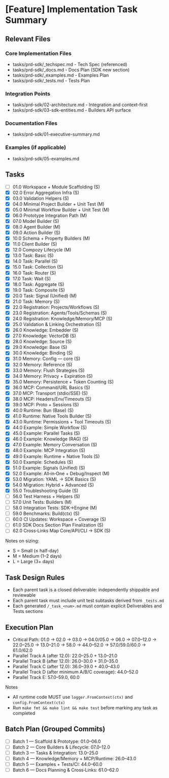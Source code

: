 # [Feature] Implementation Task Summary

## Relevant Files

### Core Implementation Files

- tasks/prd-sdk/_techspec.md - Tech Spec (referenced)
- tasks/prd-sdk/_docs.md - Docs Plan (SDK new section)
- tasks/prd-sdk/_examples.md - Examples Plan
- tasks/prd-sdk/_tests.md - Tests Plan

### Integration Points

- tasks/prd-sdk/02-architecture.md - Integration and context-first
- tasks/prd-sdk/03-sdk-entities.md - Builders API surface

### Documentation Files

- tasks/prd-sdk/01-executive-summary.md

### Examples (if applicable)

- tasks/prd-sdk/05-examples.md

## Tasks

- [ ] 01.0 Workspace + Module Scaffolding (S)
- [x] 02.0 Error Aggregation Infra (S)
- [x] 03.0 Validation Helpers (S)
- [x] 04.0 Minimal Project Builder + Unit Test (M)
- [x] 05.0 Minimal Workflow Builder + Unit Test (M)
- [x] 06.0 Prototype Integration Path (M)
- [x] 07.0 Model Builder (S)
- [x] 08.0 Agent Builder (M)
- [x] 09.0 Action Builder (S)
- [x] 10.0 Schema + Property Builders (M)
- [x] 11.0 Client Builder (S)
- [x] 12.0 Compozy Lifecycle (M)
- [x] 13.0 Task: Basic (S)
- [x] 14.0 Task: Parallel (S)
- [x] 15.0 Task: Collection (S)
- [x] 16.0 Task: Router (S)
- [x] 17.0 Task: Wait (S)
- [x] 18.0 Task: Aggregate (S)
- [x] 19.0 Task: Composite (S)
- [x] 20.0 Task: Signal (Unified) (M)
- [x] 21.0 Task: Memory (S)
- [x] 22.0 Registration: Projects/Workflows (S)
- [x] 23.0 Registration: Agents/Tools/Schemas (S)
- [x] 24.0 Registration: Knowledge/Memory/MCP (S)
- [x] 25.0 Validation & Linking Orchestration (S)
- [x] 26.0 Knowledge: Embedder (S)
- [x] 27.0 Knowledge: VectorDB (S)
- [x] 28.0 Knowledge: Source (S)
- [x] 29.0 Knowledge: Base (S)
- [x] 30.0 Knowledge: Binding (S)
- [x] 31.0 Memory: Config — core (S)
- [x] 32.0 Memory: Reference (S)
- [x] 33.0 Memory: Flush Strategies (S)
- [x] 34.0 Memory: Privacy + Expiration (S)
- [x] 35.0 Memory: Persistence + Token Counting (S)
- [x] 36.0 MCP: Command/URL Basics (S)
- [x] 37.0 MCP: Transport (stdio/SSE) (S)
- [x] 38.0 MCP: Headers/Env/Timeouts (S)
- [x] 39.0 MCP: Proto + Sessions (S)
- [x] 40.0 Runtime: Bun (Base) (S)
- [x] 41.0 Runtime: Native Tools Builder (S)
- [x] 43.0 Runtime: Permissions + Tool Timeouts (S)
- [x] 44.0 Example: Simple Workflow (S)
- [x] 45.0 Example: Parallel Tasks (S)
- [x] 46.0 Example: Knowledge (RAG) (S)
- [x] 47.0 Example: Memory Conversation (S)
- [x] 48.0 Example: MCP Integration (S)
- [x] 49.0 Example: Runtime + Native Tools (S)
- [x] 50.0 Example: Schedules (S)
- [x] 51.0 Example: Signals (Unified) (S)
- [x] 52.0 Example: All‑in‑One + Debug/Inspect (M)
- [x] 53.0 Migration: YAML → SDK Basics (S)
- [x] 54.0 Migration: Hybrid + Advanced (S)
- [x] 55.0 Troubleshooting Guide (S)
- [ ] 56.0 Test Harness + Helpers (S)
- [ ] 57.0 Unit Tests: Builders (M)
- [ ] 58.0 Integration Tests: SDK→Engine (M)
- [ ] 59.0 Benchmarks: Build(ctx) (S)
- [ ] 60.0 CI Updates: Workspace + Coverage (S)
- [ ] 61.0 SDK Docs Section Plan Finalization (S)
- [ ] 62.0 Cross‑Links Map Core/API/CLI → SDK (S)

Notes on sizing:

- S = Small (≤ half-day)
- M = Medium (1–2 days)
- L = Large (3+ days)

## Task Design Rules

- Each parent task is a closed deliverable: independently shippable and reviewable
- Each parent task must include unit test subtasks derived from `_tests.md`
- Each generated `/_task_<num>.md` must contain explicit Deliverables and Tests sections

## Execution Plan

- Critical Path: 01.0 → 02.0 → 03.0 → 04.0/05.0 → 06.0 → 07.0–12.0 → 22.0–25.0 → 13.0–21.0 → 58.0 → 44.0–52.0 → 57.0/59.0/60.0 → 61.0/62.0
- Parallel Track A (after 12.0): 22.0–25.0 + 13.0–21.0
- Parallel Track B (after 12.0): 26.0–30.0 + 31.0–35.0
- Parallel Track C (after 12.0): 36.0–39.0 + 40.0–43.0
- Parallel Track D (after minimum A/B/C coverage): 44.0–52.0
- Parallel Track E: 57.0–59.0, 60.0

Notes

- All runtime code MUST use `logger.FromContext(ctx)` and `config.FromContext(ctx)`
- Run `make fmt && make lint && make test` before marking any task as completed

## Batch Plan (Grouped Commits)

- [ ] Batch 1 — Scaffold & Prototype: 01.0–06.0
- [ ] Batch 2 — Core Builders & Lifecycle: 07.0–12.0
- [ ] Batch 3 — Tasks & Integration: 13.0–25.0
- [ ] Batch 4 — Knowledge/Memory + MCP/Runtime: 26.0–43.0
- [ ] Batch 5 — Examples + Tests/CI: 44.0–60.0
- [ ] Batch 6 — Docs Planning & Cross‑Links: 61.0–62.0
